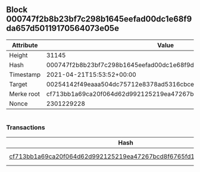 ## Block 000747f2b8b23bf7c298b1645eefad00dc1e68f9da657d50119170564073e05e

Attribute | Value
--- | ---
Height | 31145
Hash | 000747f2b8b23bf7c298b1645eefad00dc1e68f9da657d50119170564073e05e
Timestamp | 2021-04-21T15:53:52+00:00
Target | 00254142f49eaaa504dc75712e8378ad5316cbcead634704b3734b6271167cc4
Merke root | cf713bb1a69ca20f064d62d992125219ea47267bcd8f6765fd1e6d79653b3f51
Nonce | 2301229228

```

```

### Transactions

Hash | Amount
--- | ---
[cf713bb1a69ca20f064d62d992125219ea47267bcd8f6765fd1e6d79653b3f51](cf713bb1a69ca20f064d62d992125219ea47267bcd8f6765fd1e6d79653b3f51.md) | 10.00000000 SKEPTI 
